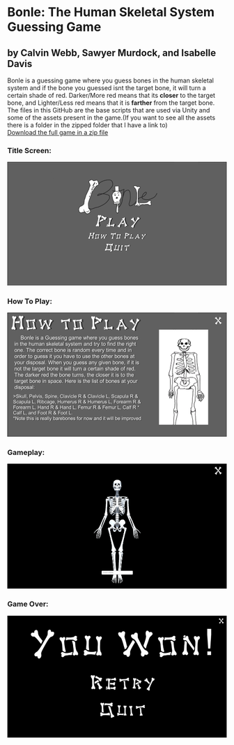 # Bonle: The Human Skeletal System Guessing Game 
## by Calvin Webb, Sawyer Murdock, and Isabelle Davis
Bonle is a guessing game where you guess bones in the human skeletal system and if the bone you guessed isnt the target bone, it will turn a certain shade of red. Darker/More red means that its **closer** to the target bone, and Lighter/Less red means that it is **farther** from the target bone. 
<br /> The files in this GitHub are the base scripts that are used via Unity and some of the assets present in the game.(If you want to see all the assets there is a folder in the zipped folder that I have a link to)
<br /> [Download the full game in a zip file](https://drive.google.com/file/d/1QJu90ktBJ1rKsGkC6KgJpNTsaZIQFDVP/view?usp=sharing)
### Title Screen:
![Bonle Title Screen](https://github.com/CalvinWebb/Final-Project-3A/blob/main/src/bone_menu.png)

### How To Play:
![Bonle HTP](https://github.com/CalvinWebb/Final-Project-3A/blob/main/src/bone_HTP.png)

### Gameplay:
![Bonle Gameplay](https://github.com/CalvinWebb/Final-Project-3A/blob/main/src/bone_main.png)

### Game Over:
![Bonle Over](https://github.com/CalvinWebb/Final-Project-3A/blob/main/src/bone_over.png)
